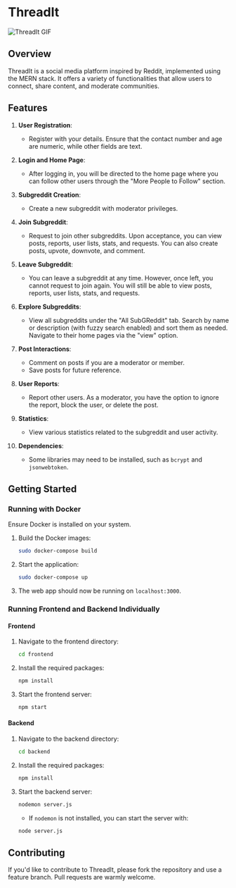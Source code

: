 # ThreadIt

![ThreadIt GIF](https://cdn.dribbble.com/users/1894420/screenshots/11700268/online-video-chat.gif)

## Overview

ThreadIt is a social media platform inspired by Reddit, implemented using the MERN stack. It offers a variety of functionalities that allow users to connect, share content, and moderate communities.

## Features

1. **User Registration**: 
   - Register with your details. Ensure that the contact number and age are numeric, while other fields are text.

2. **Login and Home Page**:
   - After logging in, you will be directed to the home page where you can follow other users through the "More People to Follow" section.

3. **Subgreddit Creation**:
   - Create a new subgreddit with moderator privileges.

4. **Join Subgreddit**:
   - Request to join other subgreddits. Upon acceptance, you can view posts, reports, user lists, stats, and requests. You can also create posts, upvote, downvote, and comment.

5. **Leave Subgreddit**:
   - You can leave a subgreddit at any time. However, once left, you cannot request to join again. You will still be able to view posts, reports, user lists, stats, and requests.

6. **Explore Subgreddits**:
   - View all subgreddits under the "All SubGReddit" tab. Search by name or description (with fuzzy search enabled) and sort them as needed. Navigate to their home pages via the "view" option.

7. **Post Interactions**:
   - Comment on posts if you are a moderator or member.
   - Save posts for future reference.

8. **User Reports**:
   - Report other users. As a moderator, you have the option to ignore the report, block the user, or delete the post.

9. **Statistics**:
   - View various statistics related to the subgreddit and user activity.

10. **Dependencies**:
    - Some libraries may need to be installed, such as `bcrypt` and `jsonwebtoken`.

## Getting Started

### Running with Docker

Ensure Docker is installed on your system.

1. Build the Docker images:
    ```bash
    sudo docker-compose build
    ```

2. Start the application:
    ```bash
    sudo docker-compose up
    ```

3. The web app should now be running on `localhost:3000`.

### Running Frontend and Backend Individually

#### Frontend

1. Navigate to the frontend directory:
    ```bash
    cd frontend
    ```

2. Install the required packages:
    ```bash
    npm install
    ```

3. Start the frontend server:
    ```bash
    npm start
    ```

#### Backend

1. Navigate to the backend directory:
    ```bash
    cd backend
    ```

2. Install the required packages:
    ```bash
    npm install
    ```

3. Start the backend server:
    ```bash
    nodemon server.js
    ```
    - If `nodemon` is not installed, you can start the server with:
    ```bash
    node server.js
    ```

## Contributing

If you'd like to contribute to ThreadIt, please fork the repository and use a feature branch. Pull requests are warmly welcome.
